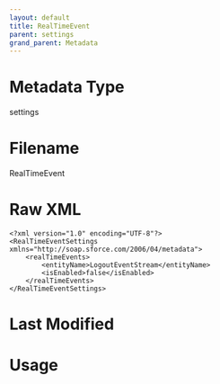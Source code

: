```yaml
---
layout: default
title: RealTimeEvent
parent: settings
grand_parent: Metadata
---
```

# Metadata Type
settings


# Filename 
RealTimeEvent


# Raw XML
```
<?xml version="1.0" encoding="UTF-8"?>
<RealTimeEventSettings xmlns="http://soap.sforce.com/2006/04/metadata">
    <realTimeEvents>
        <entityName>LogoutEventStream</entityName>
        <isEnabled>false</isEnabled>
    </realTimeEvents>
</RealTimeEventSettings>
```


# Last Modified


# Usage
